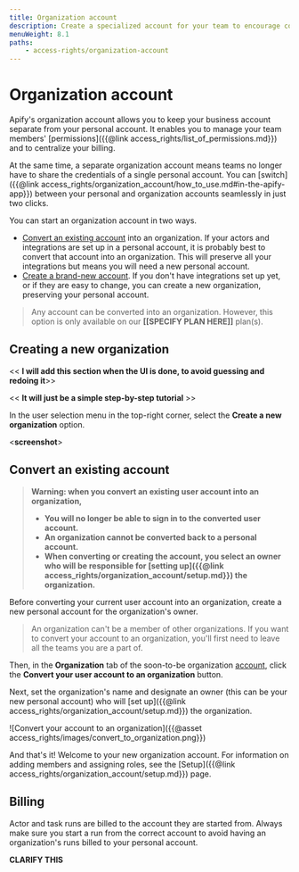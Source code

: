 ```yaml
---
title: Organization account
description: Create a specialized account for your team to encourage collaboration and manage permissions efficiently. Convert an existing account or create one from scratch.
menuWeight: 8.1
paths:
    - access-rights/organization-account
---
```


# Organization account

Apify's organization account allows you to keep your business account separate from your personal account. It enables you to manage your team members' [permissions]({{@link access_rights/list_of_permissions.md}}) and to centralize your billing.

At the same time, a separate organization account means teams no longer have to share the credentials of a single personal account. You can [switch]({{@link access_rights/organization_account/how_to_use.md#in-the-apify-app}}) between your personal and organization accounts seamlessly in just two clicks.

You can start an organization account in two ways.
* [Convert an existing account](#convert-an-existing-account) into an organization. If your actors and integrations are set up in a personal account, it is probably best to convert that account into an organization. This will preserve all your integrations but means you will need a new personal account.
* [Create a brand-new account](#create-a-new-organization). If you don't have integrations set up yet, or if they are easy to change, you can create a new organization, preserving your personal account.

> Any account can be converted into an organization. However, this option is only available on our **[[SPECIFY PLAN HERE]]** plan(s).

## [](#create-a-new-organization) Creating a new organization

<< **I will add this section when the UI is done, to avoid guessing and redoing it**>>

<< **It will just be a simple step-by-step tutorial** >>

In the user selection menu in the top-right corner, select the **Create a new organization** option.

<**screenshot**>

## [](#convert-an-existing-account) Convert an existing account

> **Warning: when you convert an existing user account into an organization,**
>  * **You will no longer be able to sign in to the converted user account.**
>  * **An organization cannot be converted back to a personal account.**
>  * **When converting or creating the account, you select an owner who will be responsible for [setting up]({{@link access_rights/organization_account/setup.md}}) the organization.**

Before converting your current user account into an organization, create a new personal account for the organization's owner.

> An organization can't be a member of other organizations. If you want to convert your account to an organization, you'll first need to leave all the teams you are a part of.

Then, in the **Organization** tab of the soon-to-be organization [account](https://my.apify.com/account#/organization), click the **Convert your user account to an organization** button.

Next, set the organization's name and designate an owner (this can be your new personal account) who will [set up]({{@link access_rights/organization_account/setup.md}}) the organization.

![Convert your account to an organization]({{@asset access_rights/images/convert_to_organization.png}})

And that's it! Welcome to your new organization account. For information on adding members and assigning roles, see the [Setup]({{@link access_rights/organization_account/setup.md}}) page.

## [](#billing) Billing

Actor and task runs are billed to the account they are started from. Always make sure you start a run from the correct account to avoid having an organization's runs billed to your personal account.

**CLARIFY THIS**
<!-- The organization account functions on a **pay-per-seat** basis. The basic plan will allow teams of up to 5 members. -->

<!-- 'pay per seat' - pay for each person (new billing) until new billing, will limit to 5 users or so -  apply for a custom plan to get higher (not sure, leave for later) -->
